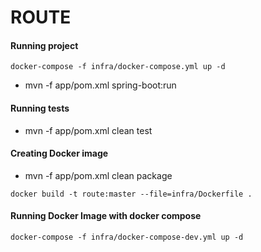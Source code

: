 # ROUTE

#### Running project
```
docker-compose -f infra/docker-compose.yml up -d
```
 * mvn -f app/pom.xml spring-boot:run

#### Running tests

* mvn -f app/pom.xml clean test

#### Creating Docker image

* mvn -f app/pom.xml clean package
```
docker build -t route:master --file=infra/Dockerfile .
```
	
#### Running Docker Image with docker compose

```
docker-compose -f infra/docker-compose-dev.yml up -d
```